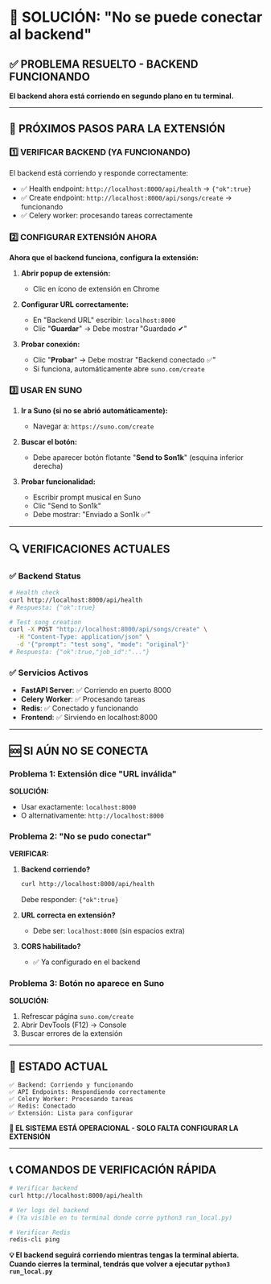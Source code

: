 # 🔧 SOLUCIÓN: "No se puede conectar al backend"

## ✅ PROBLEMA RESUELTO - BACKEND FUNCIONANDO

**El backend ahora está corriendo en segundo plano en tu terminal.**

---

## 🚀 PRÓXIMOS PASOS PARA LA EXTENSIÓN

### 1️⃣ VERIFICAR BACKEND (YA FUNCIONANDO)
El backend está corriendo y responde correctamente:
- ✅ Health endpoint: `http://localhost:8000/api/health` → `{"ok":true}`
- ✅ Create endpoint: `http://localhost:8000/api/songs/create` → funcionando
- ✅ Celery worker: procesando tareas correctamente

### 2️⃣ CONFIGURAR EXTENSIÓN AHORA

**Ahora que el backend funciona, configura la extensión:**

1. **Abrir popup de extensión:**
   - Clic en ícono de extensión en Chrome

2. **Configurar URL correctamente:**
   - En "Backend URL" escribir: `localhost:8000`
   - Clic "**Guardar**" → Debe mostrar "Guardado ✔"

3. **Probar conexión:**
   - Clic "**Probar**" → Debe mostrar "Backend conectado ✅"
   - Si funciona, automáticamente abre `suno.com/create`

### 3️⃣ USAR EN SUNO

1. **Ir a Suno (si no se abrió automáticamente):**
   - Navegar a: `https://suno.com/create`

2. **Buscar el botón:**
   - Debe aparecer botón flotante "**Send to Son1k**" (esquina inferior derecha)

3. **Probar funcionalidad:**
   - Escribir prompt musical en Suno
   - Clic "Send to Son1k"
   - Debe mostrar: "Enviado a Son1k ✅"

---

## 🔍 VERIFICACIONES ACTUALES

### ✅ Backend Status
```bash
# Health check
curl http://localhost:8000/api/health
# Respuesta: {"ok":true}

# Test song creation
curl -X POST "http://localhost:8000/api/songs/create" \
  -H "Content-Type: application/json" \
  -d '{"prompt": "test song", "mode": "original"}'
# Respuesta: {"ok":true,"job_id":"..."}
```

### ✅ Servicios Activos
- **FastAPI Server**: ✅ Corriendo en puerto 8000
- **Celery Worker**: ✅ Procesando tareas
- **Redis**: ✅ Conectado y funcionando
- **Frontend**: ✅ Sirviendo en localhost:8000

---

## 🆘 SI AÚN NO SE CONECTA

### Problema 1: Extensión dice "URL inválida"
**SOLUCIÓN:**
- Usar exactamente: `localhost:8000`
- O alternativamente: `http://localhost:8000`

### Problema 2: "No se pudo conectar"
**VERIFICAR:**
1. **Backend corriendo?**
   ```bash
   curl http://localhost:8000/api/health
   ```
   Debe responder: `{"ok":true}`

2. **URL correcta en extensión?**
   - Debe ser: `localhost:8000` (sin espacios extra)

3. **CORS habilitado?**
   - ✅ Ya configurado en el backend

### Problema 3: Botón no aparece en Suno
**SOLUCIÓN:**
1. Refrescar página `suno.com/create`
2. Abrir DevTools (F12) → Console
3. Buscar errores de la extensión

---

## 🎯 ESTADO ACTUAL

```
✅ Backend: Corriendo y funcionando
✅ API Endpoints: Respondiendo correctamente  
✅ Celery Worker: Procesando tareas
✅ Redis: Conectado
✅ Extensión: Lista para configurar
```

**🚀 EL SISTEMA ESTÁ OPERACIONAL - SOLO FALTA CONFIGURAR LA EXTENSIÓN**

---

## 📞 COMANDOS DE VERIFICACIÓN RÁPIDA

```bash
# Verificar backend
curl http://localhost:8000/api/health

# Ver logs del backend
# (Ya visible en tu terminal donde corre python3 run_local.py)

# Verificar Redis
redis-cli ping
```

**💡 El backend seguirá corriendo mientras tengas la terminal abierta. Cuando cierres la terminal, tendrás que volver a ejecutar `python3 run_local.py`**